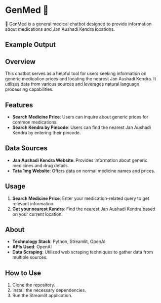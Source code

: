 # GenMed 💊

🤖 GenMed is a general medical chatbot designed to provide information about medications and Jan Aushadi Kendra locations.

## Example Output




## Overview
This chatbot serves as a helpful tool for users seeking information on generic medication prices and locating the nearest Jan Aushadi Kendra. It utilizes data from various sources and leverages natural language processing capabilities.

## Features
- **Search Medicine Price**: Users can inquire about generic prices for common medications.
- **Search Kendra by Pincode**: Users can find the nearest Jan Aushadi Kendra by entering their pincode.

## Data Sources
- **Jan Aushadi Kendra Website**: Provides information about generic medicines and drug details.
- **Tata 1mg Website**: Offers data on normal medicine names and prices.

## Usage
1. **Search Medicine Price**: Enter your medication-related query to get relevant information.
2. **Get your nearest Kendra**: Find the nearest Jan Aushadi Kendra based on your current location.

## About
- **Technology Stack**: Python, Streamlit, OpenAI
- **APIs Used**: OpenAI
- **Data Scraping**: Utilized web scraping techniques to gather data from multiple sources.

## How to Use
1. Clone the repository.
2. Install the necessary dependencies.
3. Run the Streamlit application.



